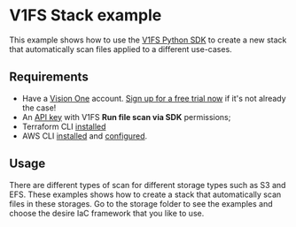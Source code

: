 # V1FS Stack example

This example shows how to use the [V1FS Python SDK](https://github.com/trendmicro/tm-v1-fs-python-sdk) to create a new stack that automatically scan files applied to a different use-cases.

## Requirements

- Have a [Vision One](https://www.trendmicro.com/visionone) account. [Sign up for a free trial now](https://resources.trendmicro.com/vision-one-trial.html) if it's not already the case!
- An [API key](https://docs.trendmicro.com/en-us/documentation/article/trend-vision-one-__api-keys-2) with V1FS **Run file scan via SDK** permissions;
- Terraform CLI [installed](https://learn.hashicorp.com/tutorials/terraform/install-cli#install-terraform)
- AWS CLI [installed](https://docs.aws.amazon.com/cli/latest/userguide/getting-started-install.html) and [configured](https://docs.aws.amazon.com/cli/latest/userguide/cli-chap-configure.html).


## Usage

There are different types of scan for different storage types such as S3 and EFS. These examples shows how to create a stack that automatically scan files in these storages. Go to the storage folder to see the examples and choose the desire IaC framework that you like to use.
